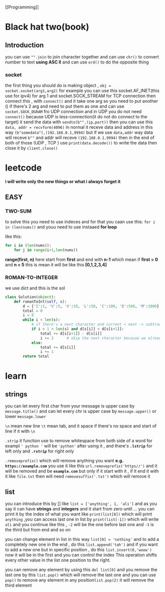 [[Programming]]

# Black hat two(book)
## **Introduction**

you can use `"".join` to join character together
and can use `chr()` to convert number to text **using ASC II**
and can use `ord()` to do the opposite thing

### socket
the first thing you should do is making object , 
`obj = socket.socket(arg1,arg2)` for example you can use this socket.AF_INET(this use for ipv4) for arg 1 and socket.SOCK_STREAM for TCP connection 
then connect this , with `connect()` and it take one arg so you need to put another () if there's 2 arg and need to put them as one
and can use `socket.SOCK_DGRAM` fro UDP connection and in UDP you do not need `connect()` because UDP is less-connection(it do not do connect to the target) it send the data with `sendto(b"",(ip,port))` then you can use this 
`data, addr = recvform(4096)`  in normal it receve data and address in this way `(b"somedata"),(192.168.0.1,9994)` but if we use `data,addr` way data will receve `b""` and addr will receve `(192.168.0.1,9994)` then in the end of both of those (UDP , TCP ) use `print(data.decode())` to write the data then close it by `client.close()`

# leetcode

**i will write only the new things or what i always forget it**
## EASY

### TWO-SUM
to solve this you need to use indeces and for that you caan use this:
`for i in (len(nums))` 
and youu need to use instaaed **for loop** 

like this:
```python
for i in (len(nums)):
	for j in range(i+1,len(nums))
```

**range(first, n)** here start from **first** and end with **n-1** which mean if **first = 0** and **n = 5** this is mean it will be like this **\[0,1,2,3,4]**
### ROMAN-TO-INTEGER
we use dict and this is the sol
```python
class Solution(object):
    def romanToInt(self, s):
        d = {'I':1, 'V':5, 'X':10, 'L':50, 'C':100, 'D':500, 'M':1000}
        total = 0 
        i = 0
        while i < len(s):
            # if there's a next character and current < next -> subtractive pair
            if i + 1 < len(s) and d[s[i]] < d[s[i+1]]:
                total += d[s[i+1]] - d[s[i]]
                i += 2      # skip the next character because we already used it
            else:
                total += d[s[i]]
                i += 1
        return total
```


# learn 
## strings
you can let every first char from your message is upper case by `message.title()`
and can let every chr is upper case by `message.upper()` or lower `message.lower`

`\n` mean new line
`\t` mean tab, and it space if there's no space and start of line if it with `\n`

`.strip` it function use to remove whitespace from both side of a word for exampl `' python '` will be `'python'` after using it , and there's **`.lstrip`** for left only and **`.rstrip`** for right only 

`.removeprefix()` which will remove anything you want **e.g. `https://example.com`** you use it like this `url.removeprefix('https//')` and it will be removed and be **`example.com`** but only if it start with it , if it end it with it like `file.txt` then will need `removesuffix('.txt')` which will remove it 

## list

you can introduce this by [] like `list = ['anything', 1, 'ali']` and as you say it can have **strings** and **integers** and it start from zero until ...  you can print it by the index of what you want like `print(list[0])` which will print `anything` ,you can access last one in list by `print(list[-1])` which will write `ali` and you continue like this , `-2` will be the one before last one and `-3` is the third but from end and so on 

you can change element in list in this way `list[0] = 'nothing'` and to add  a completely new one in the end , do this `list.append('tah')` and if you want  to add a new one but in specific position , do this `list.insert(0,'woow')` now it will be in the first and you can control the index 
This operation shifts every other value in the list one position to the right.

you can remove any element by using this `del list[0]` and you remove the last one by this `list.pop()` which will remove the last one and you can use `pop()` to remove any element in any position`list.pop(2)` it will remove the   third element    

